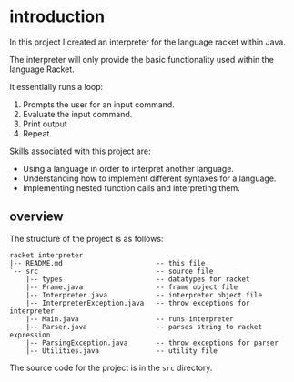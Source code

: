 # introduction

In this project I created an interpreter for the language racket within Java.

The interpreter will only provide the basic functionality used within the language Racket.

It essentially runs a loop:

1. Prompts the user for an input command.
2. Evaluate the input command.
3. Print output
4. Repeat.

Skills associated with this project are:

* Using a language in order to interpret another language.
* Understanding how to implement different syntaxes for a language.
* Implementing nested function calls and interpreting them.

## overview

The structure of the project is as follows:

```
racket interpreter
|-- README.md                       -- this file  
`-- src                             -- source file
    |-- types                       -- datatypes for racket       
    |-- Frame.java                  -- frame object file
    |-- Interpreter.java            -- interpreter object file 
    |-- InterpreterException.java   -- throw exceptions for interpreter
    |-- Main.java                   -- runs interpreter
    |-- Parser.java                 -- parses string to racket expression
    |-- ParsingException.java       -- throw exceptions for parser
    |-- Utilities.java              -- utility file
```

The source code for the project is in the `src` directory.